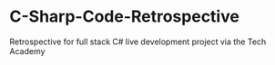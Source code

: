 # C-Sharp-Code-Retrospective
Retrospective for full stack C# live development project via the Tech Academy
